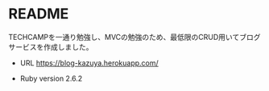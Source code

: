 # README

TECHCAMPを一通り勉強し、MVCの勉強のため、最低限のCRUD用いてブログサービスを作成しました。


* URL
https://blog-kazuya.herokuapp.com/

* Ruby version
2.6.2
